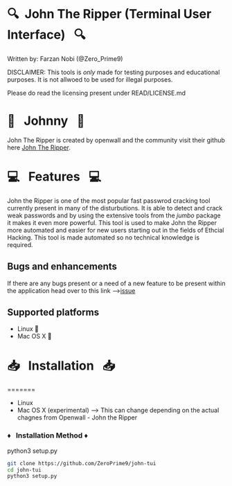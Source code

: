 # :mag:&nbsp;  John The Ripper (Terminal User Interface) &nbsp;  :mag:

Written by: Farzan Nobi (@Zero_Prime9)

DISCLAIMER: This tools is *only* made for testing purposes and educational purposes. It is not allwoed to be used for illegal purposes.

Please do read the licensing present under READ/LICENSE.md


# :page_with_curl: &nbsp; Johnny &nbsp; :page_with_curl:

John The Ripper is created by openwall and the community visit their github here [John The Ripper](https://github.com/openwall/john).


# :computer: &nbsp; Features &nbsp; :computer:


John the Ripper is one of the most popular fast passwrod cracking tool currently present in many of the disturbutions. It is able to detect and crack weak passwords and by using the extensive tools from the *jumbo* package it makes it even more powerful. This tool is used to make John the Ripper more automated and easier for new users starting out in the fields of Ethcial Hacking. This tool is made automated so no technical knowledge is required.


## Bugs and enhancements

If there are any bugs present or a need of a new feature to be present within the application head over to this link -->[issue](https://github.com/ZeroPrime9/john-tui/issues) 


## Supported platforms


* Linux :penguin:
* Mac OS X :apple:

# :inbox_tray: &nbsp; Installation &nbsp; :inbox_tray:

=======
* Linux
* Mac OS X (experimental) --> This can change depending on the actual chagnes from Openwall - John the Ripper

### :diamonds: &nbsp; Installation Method :diamonds:

python3 setup.py 


```bash
git clone https://github.com/ZeroPrime9/john-tui
cd john-tui
python3 setup.py
```
